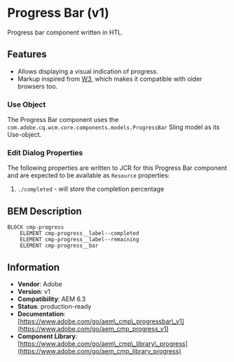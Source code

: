 <!--
Copyright 2020 Adobe

Licensed under the Apache License, Version 2.0 (the "License");
you may not use this file except in compliance with the License.
You may obtain a copy of the License at

    http://www.apache.org/licenses/LICENSE-2.0

Unless required by applicable law or agreed to in writing, software
distributed under the License is distributed on an "AS IS" BASIS,
WITHOUT WARRANTIES OR CONDITIONS OF ANY KIND, either express or implied.
See the License for the specific language governing permissions and
limitations under the License.
-->
Progress Bar (v1)
=========
Progress bar component written in HTL.

## Features

* Allows displaying a visual indication of progress.
* Markup inspired from [W3](https://www.w3schools.com/w3css/w3css_progressbar.asp), which makes it compatible with older browsers too.

### Use Object
The Progress Bar component uses the `com.adobe.cq.wcm.core.components.models.ProgressBar` Sling model as its Use-object.

### Edit Dialog Properties
The following properties are written to JCR for this Progress Bar component and are expected to be available as `Resource` properties:

1. `./completed` - will store the completion percentage

## BEM Description
```
BLOCK cmp-progress
    ELEMENT cmp-progress__label--completed
    ELEMENT cmp-progress__label--remaining
    ELEMENT cmp-progress__bar
```

## Information
* **Vendor**: Adobe
* **Version**: v1
* **Compatibility**: AEM 6.3
* **Status**: production-ready
* **Documentation**: [https://www.adobe.com/go/aem\_cmp\_progressbar\_v1](https://www.adobe.com/go/aem_cmp_progress_v1)
* **Component Library**: [https://www.adobe.com/go/aem\_cmp\_library\_progress](https://www.adobe.com/go/aem_cmp_library_progress)
